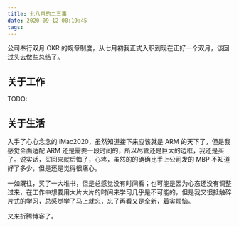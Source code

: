 ```yaml
---
title: 七八月的二三事
date: 2020-09-12 00:19:45
tags:
---
```


公司奉行双月 OKR  的规章制度，从七月初我正式入职到现在正好一个双月，该回过头去做些总结了。

## 关于工作

TODO:


## 关于生活

入手了心心念念的 iMac2020，虽然知道接下来应该就是 ARM 的天下了，但是我感觉全面适配 ARM 还是需要一段时间的，所以尽管还是巨大的边框，我还是买了。说实话，买回来就后悔了，心疼，虽然的的确确比手上公司发的 MBP 不知道好了多少，但是还是觉得很痛心。

一如既往，买了一大堆书，但是总感觉没有时间看；也可能是因为心态还没有调整过来，在工作中想要用大片大片的时间来学习几乎是不可能的，但是我又很抵触碎片式的学习，总感觉学了马上就忘，忘了再看又是全新，着实烦恼。

又来折腾博客了。
